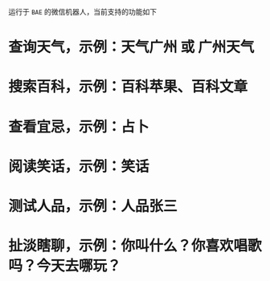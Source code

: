 运行于 `BAE` 的微信机器人，当前支持的功能如下

# 查询天气，示例：天气广州 或 广州天气
# 搜索百科，示例：百科苹果、百科文章
# 查看宜忌，示例：占卜
# 阅读笑话，示例：笑话
# 测试人品，示例：人品张三
# 扯淡瞎聊，示例：你叫什么？你喜欢唱歌吗？今天去哪玩？
